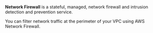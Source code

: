 **Network Firewall** is a stateful, managed, network firewall and intrusion detection and prevention service. 

You can filter network traffic at the perimeter of your VPC using AWS Network Firewall.